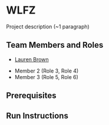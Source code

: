 # WLFZ

Project description (~1 paragraph)

## Team Members and Roles
- [Lauren Brown]( https://github.com/laurenbrown14/CIS350-HW2-Brown)
* Member 2 (Role 3, Role 4)
* Member 3 (Role 5, Role 6)

## Prerequisites

## Run Instructions
